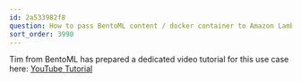 ```yaml
---
id: 2a533982f8
question: How to pass BentoML content / docker container to Amazon Lambda
sort_order: 3990
---
```


Tim from BentoML has prepared a dedicated video tutorial for this use case here: [YouTube Tutorial](https://www.youtube.com/watch?v=7gI1UH31xb4&list=PL3MmuxUbc_hIhxl5Ji8t4O6lPAOpHaCLR&index=97)